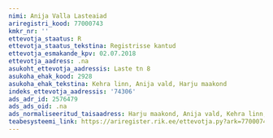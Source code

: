 ```yaml
---
nimi: Anija Valla Lasteaiad
ariregistri_kood: 77000743
kmkr_nr: ''
ettevotja_staatus: R
ettevotja_staatus_tekstina: Registrisse kantud
ettevotja_esmakande_kpv: 02.07.2018
ettevotja_aadress: .na
asukoht_ettevotja_aadressis: Laste tn 8
asukoha_ehak_kood: 2928
asukoha_ehak_tekstina: Kehra linn, Anija vald, Harju maakond
indeks_ettevotja_aadressis: '74306'
ads_adr_id: 2576479
ads_ads_oid: .na
ads_normaliseeritud_taisaadress: Harju maakond, Anija vald, Kehra linn, Laste tn 8
teabesysteemi_link: https://ariregister.rik.ee/ettevotja.py?ark=77000743&ref=rekvisiidid
---
```


